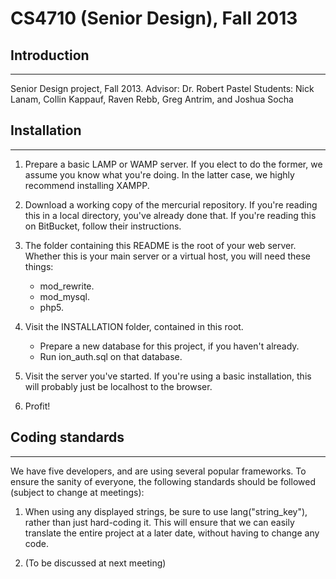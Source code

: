 # CS4710 (Senior Design), Fall 2013

## Introduction
---------------
Senior Design project, Fall 2013.
Advisor: Dr. Robert Pastel
Students: Nick Lanam, Collin Kappauf, Raven Rebb, Greg Antrim, and Joshua Socha

## Installation
---------------

1. Prepare a basic LAMP or WAMP server. If you elect to do the former,
   we assume you know what you're doing. In the latter case, we
   highly recommend installing XAMPP.

2. Download a working copy of the mercurial repository.
   If you're reading this in a local directory, you've already done that.
   If you're reading this on BitBucket, follow their instructions.

3. The folder containing this README is the root of
   your web server. Whether this is your main server
   or a virtual host, you will need these things:

   * mod_rewrite.
   * mod_mysql.
   * php5.

4. Visit the INSTALLATION folder, contained in this root.

   * Prepare a new database for this project, if you haven't already.
   * Run ion_auth.sql on that database.

5. Visit the server you've started. If you're using a basic installation,
   this will probably just be localhost to the browser.

6. Profit!

## Coding standards
-------------------

We have five developers, and are using several popular frameworks.
To ensure the sanity of everyone, the following standards should
be followed (subject to change at meetings):

1. When using any displayed strings, be sure to use lang("string_key"),
   rather than just hard-coding it. This will ensure that we can easily
   translate the entire project at a later date, without having to
   change any code.

2. (To be discussed at next meeting)
